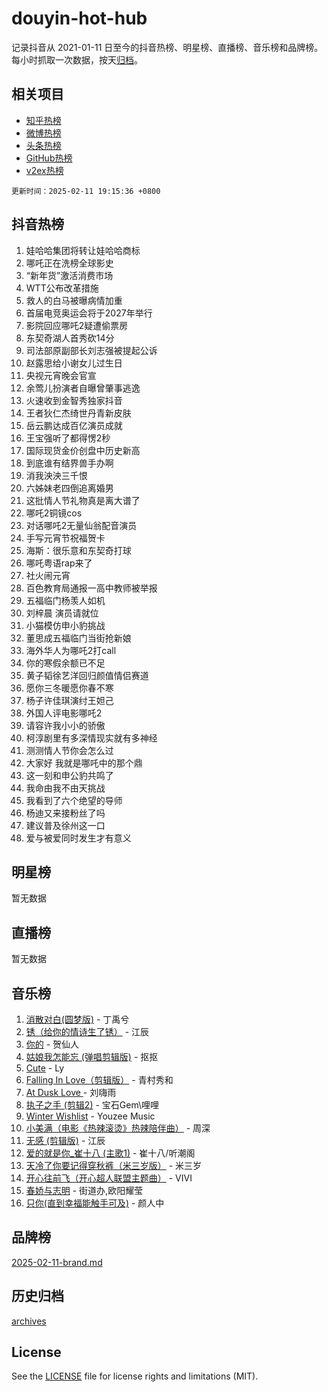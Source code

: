 # douyin-hot-hub

记录抖音从 2021-01-11 日至今的抖音热榜、明星榜、直播榜、音乐榜和品牌榜。每小时抓取一次数据，按天[归档](archives)。

## 相关项目

- [知乎热榜](https://github.com/lonnyzhang423/zhihu-hot-hub)
- [微博热榜](https://github.com/lonnyzhang423/weibo-hot-hub)
- [头条热榜](https://github.com/lonnyzhang423/toutiao-hot-hub)
- [GitHub热榜](https://github.com/lonnyzhang423/github-hot-hub)
- [v2ex热榜](https://github.com/lonnyzhang423/v2ex-hot-hub)


`更新时间：2025-02-11 19:15:36 +0800`

## 抖音热榜

1. 娃哈哈集团将转让娃哈哈商标
1. 哪吒正在洗榜全球影史
1. “新年货”激活消费市场
1. WTT公布改革措施
1. 救人的白马被曝病情加重
1. 首届电竞奥运会将于2027年举行
1. 影院回应哪吒2疑遭偷票房
1. 东契奇湖人首秀砍14分
1. 司法部原副部长刘志强被提起公诉
1. 赵露思给小谢女儿过生日
1. 央视元宵晚会官宣
1. 余莺儿扮演者自曝曾肇事逃逸
1. 火速收到金智秀独家抖音
1. 王者狄仁杰绮世丹青新皮肤
1. 岳云鹏达成百亿演员成就
1. 王宝强听了都得愣2秒
1. 国际现货金价创盘中历史新高
1. 到底谁有结界兽手办啊
1. 消我泱泱三千恨
1. 六姊妹老四倒追离婚男
1. 这批情人节礼物真是离大谱了
1. 哪吒2铜镜cos
1. 对话哪吒2无量仙翁配音演员
1. 手写元宵节祝福贺卡
1. 海斯：很乐意和东契奇打球
1. 哪吒粤语rap来了
1. 社火闹元宵
1. 百色教育局通报一高中教师被举报
1. 五福临门杨羡人如机
1. 刘梓晨 演员请就位
1. 小猫模仿申小豹挑战
1. 董思成五福临门当街抢新娘
1. 海外华人为哪吒2打call
1. 你的寒假余额已不足
1. 黄子韬徐艺洋回归颜值情侣赛道
1. 愿你三冬暖愿你春不寒
1. 杨子许佳琪演纣王妲己
1. 外国人评电影哪吒2
1. 请容许我小小的骄傲
1. 柯淳剧里有多深情现实就有多神经
1. 测测情人节你会怎么过
1. 大家好 我就是哪吒中的那个鼎
1. 这一刻和申公豹共鸣了
1. 我命由我不由天挑战
1. 我看到了六个绝望的导师
1. 杨迪又来接粉丝了吗
1. 建议普及徐州这一口
1. 爱与被爱同时发生才有意义

## 明星榜

暂无数据

## 直播榜

暂无数据

## 音乐榜

1. [消散对白(圆梦版)](https://sf5-hl-cdn-tos.douyinstatic.com/obj/tos-cn-ve-2774/og4jB5I5IizzoZVAAAzWgBMAsMDWoArfwBOiFs) - 丁禹兮
1. [锈（给你的情诗生了锈）](https://sf6-cdn-tos.douyinstatic.com/obj/tos-cn-ve-2774/o8a1PBtVqIYbPEGK6e5A4egedVMdm3fCIz6bbE) - 江辰
1. [你的](https://sf3-cdn-tos.douyinstatic.com/obj/tos-cn-ve-2774/oYuIeKf42jB7sEV6B2upMdpYAgfrQWj0FeRegh) - 贺仙人
1. [姑娘我怎能忘 (弹唱剪辑版)](https://sf5-hl-cdn-tos.douyinstatic.com/obj/tos-cn-ve-2774/okamwrBGEMz6illuEofAsMV4yzF5tVWbBiA5AI) - 抠抠
1. [Cute](https://sf5-hl-cdn-tos.douyinstatic.com/obj/tos-cn-ve-2774/o4IbIzHWKAAB4wsS5qMBRiiAlEBGTpQRNfFvuo) - Ly
1. [Falling In Love（剪辑版）](https://sf5-hl-cdn-tos.douyinstatic.com/obj/tos-cn-ve-2774/o8ajpA8zzgBPahbBIO8AcKGBLJezFCRd1wfP9f) - 青村秀和
1. [ At Dusk  Love ](https://sf5-hl-cdn-tos.douyinstatic.com/obj/tos-cn-ve-2774/o8CrpCf5CaYgI4ZrtQgMQAFEfuGqNnRSDQAPBc) - 刘嗨雨
1. [执子之手 (剪辑2)](https://sf5-hl-cdn-tos.douyinstatic.com/obj/tos-cn-ve-2774/oUoZLQjCc31XzqsBnBQUNgeKtYPBcgbFDwtfcu) - 宝石Gem\哩哩
1. [Winter Wishlist](https://sf5-hl-cdn-tos.douyinstatic.com/obj/tos-cn-ve-2774/oIIgUOeamCFCVAzxN6MFRLIBlLGpUqQxeeHrLE) - Youzee Music
1. [小美满（电影《热辣滚烫》热辣陪伴曲）](https://sf5-hl-cdn-tos.douyinstatic.com/obj/tos-cn-ve-2774/o0GAn2lSgfZIDUgtevCGDQYnFg4CwnrBaxbTZL) - 周深
1. [无感 (剪辑版)](https://sf5-hl-cdn-tos.douyinstatic.com/obj/tos-cn-ve-2774/o0eIsUzJBDlQaQFC5OFlgbMEZC1TFYBftOBn6p) - 江辰
1. [爱的就是你_崔十八 (主歌1)](https://sf5-hl-cdn-tos.douyinstatic.com/obj/tos-cn-ve-2774/oI5BO5DhFZ6UTcNCnZaOCBLtZ7WIMQGfgnXf5E) - 崔十八/听潮阁
1. [天冷了你要记得穿秋裤（米三岁版）](https://sf3-cdn-tos.douyinstatic.com/obj/tos-cn-ve-2774/oQlIwVIDWiZ6BQilAorS7MA0AgCkQDvcZAdm1) - 米三岁
1. [开心往前飞（开心超人联盟主题曲）](https://sf5-hl-cdn-tos.douyinstatic.com/obj/tos-cn-ve-2774/9d8fb7c82cf1421fb93a9fe925275e0a) - VIVI
1. [春娇与志明](https://sf5-hl-cdn-tos.douyinstatic.com/obj/tos-cn-ve-2774/e530d8fceb7044b39707d7f9ff54add1) - 街道办,欧阳耀莹
1. [只你(直到幸福能触手可及)](https://sf5-hl-cdn-tos.douyinstatic.com/obj/tos-cn-ve-2774/o0lBkRDzFTeaVSUz3ZZSCBVtZ5DIMQGfgmEAuE) - 颜人中

## 品牌榜

[2025-02-11-brand.md](archives/2025-02-11-brand.md)

## 历史归档

[archives](archives)

## License

See the [LICENSE](LICENSE) file for license rights and limitations (MIT).
